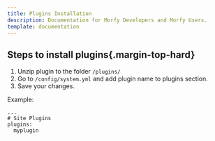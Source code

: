 ```yaml
---
title: Plugins Installation
description: Documentation for Morfy Developers and Morfy Users.
template: documentation
---
```


## Steps to install plugins{.margin-top-hard}

1. Unzip plugin to the folder `/plugins/`
2. Go to `/config/system.yml` and add plugin name to plugins section.
3. Save your changes.

Example:
```
...
# Site Plugins
plugins:
  myplugin
```
